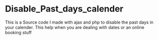 # Disable_Past_days_calender
This is a Source code I made with ajax and php to disable the past days in your calender. This help when you are dealing with dates or an online booking stuff
